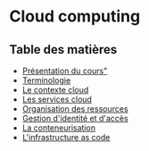 # Cloud computing

<!-- .slide: class="page-title" -->

## Table des matières

<!-- .slide: id="master-toc" class="toc" -->

- [Présentation du cours"](#/1)
- [Terminologie](#/2)
- [Le contexte cloud](#/3)
- [Les services cloud](#/4)
- [Organisation des ressources](#/5)
- [Gestion d'identité et d'accès](#/6)
- [La conteneurisation](#/7)
- [L'infrastructure as code](#/6)